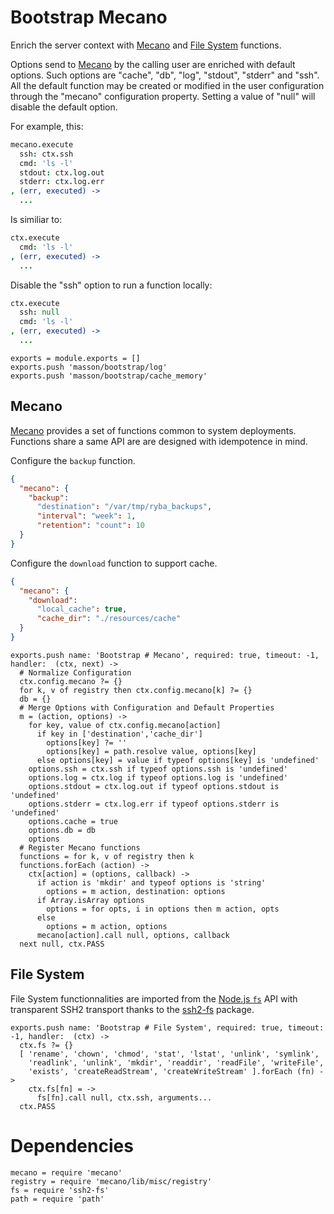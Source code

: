 
# Bootstrap Mecano

Enrich the server context with [Mecano] and [File System][nodefs] functions. 

Options send to [Mecano] by the calling user are enriched with default options. 
Such options are "cache", "db", "log", "stdout", "stderr" and "ssh". All the
default function may be created or modified in the user configuration through
the "mecano" configuration property. Setting a value of "null" will disable the
default option.

For example, this:

```coffee
mecano.execute
  ssh: ctx.ssh
  cmd: 'ls -l'
  stdout: ctx.log.out
  stderr: ctx.log.err
, (err, executed) ->
  ...
```

Is similiar to:

```coffee
ctx.execute
  cmd: 'ls -l'
, (err, executed) ->
  ...
```

Disable the "ssh" option to run a function locally:

```coffee
ctx.execute
  ssh: null
  cmd: 'ls -l'
, (err, executed) ->
  ...
```

    exports = module.exports = []
    exports.push 'masson/bootstrap/log'
    exports.push 'masson/bootstrap/cache_memory'

## Mecano

[Mecano] provides a set of functions common to system deployments. Functions
share a same API are are designed with idempotence in mind.

Configure the `backup` function.

```json
{
  "mecano": {
    "backup":
      "destination": "/var/tmp/ryba_backups",
      "interval": "week": 1,
      "retention": "count": 10
  }
}
```

Configure the `download` function to support cache.

```json
{
  "mecano": {
    "download":
      "local_cache": true,
      "cache_dir": "./resources/cache"
  }
}
```

    exports.push name: 'Bootstrap # Mecano', required: true, timeout: -1, handler:  (ctx, next) ->
      # Normalize Configuration
      ctx.config.mecano ?= {}
      for k, v of registry then ctx.config.mecano[k] ?= {}
      db = {}
      # Merge Options with Configuration and Default Properties
      m = (action, options) ->
        for key, value of ctx.config.mecano[action]
          if key in ['destination','cache_dir']
            options[key] ?= ''
            options[key] = path.resolve value, options[key]
          else options[key] = value if typeof options[key] is 'undefined'
        options.ssh = ctx.ssh if typeof options.ssh is 'undefined'
        options.log = ctx.log if typeof options.log is 'undefined'
        options.stdout = ctx.log.out if typeof options.stdout is 'undefined'
        options.stderr = ctx.log.err if typeof options.stderr is 'undefined'
        options.cache = true
        options.db = db
        options
      # Register Mecano functions
      functions = for k, v of registry then k
      functions.forEach (action) ->
        ctx[action] = (options, callback) ->
          if action is 'mkdir' and typeof options is 'string'
            options = m action, destination: options
          if Array.isArray options
            options = for opts, i in options then m action, opts 
          else
            options = m action, options
          mecano[action].call null, options, callback
      next null, ctx.PASS

## File System

File System functionnalities are imported from the [Node.js `fs`][nodefs] API with
transparent SSH2 transport thanks to the [ssh2-fs] package.

    exports.push name: 'Bootstrap # File System', required: true, timeout: -1, handler:  (ctx) ->
      ctx.fs ?= {}
      [ 'rename', 'chown', 'chmod', 'stat', 'lstat', 'unlink', 'symlink', 
        'readlink', 'unlink', 'mkdir', 'readdir', 'readFile', 'writeFile', 
        'exists', 'createReadStream', 'createWriteStream' ].forEach (fn) ->
        ctx.fs[fn] = ->
          fs[fn].call null, ctx.ssh, arguments...
      ctx.PASS


# Dependencies

    mecano = require 'mecano'
    registry = require 'mecano/lib/misc/registry'
    fs = require 'ssh2-fs'
    path = require 'path'

[mecano]: http://mecano.adaltas.com
[ssh2-fs]: https://github.com/wdavidw/node-ssh2-fs
[nodefs]: http://nodejs.org/api/fs.html

